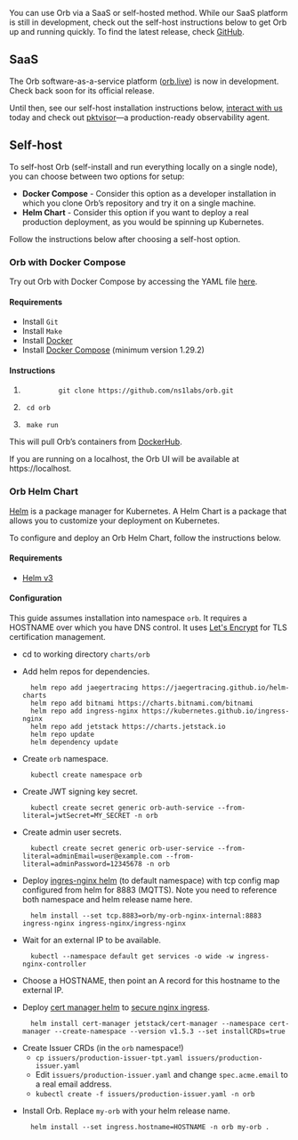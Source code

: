You can use Orb via a SaaS or self-hosted method. While our SaaS platform is still in development, check out the self-host instructions below to get Orb up and running quickly. To find the latest release, check [GitHub](https://github.com/ns1labs/orb/releases).

## SaaS
The Orb software-as-a-service platform ([orb.live](http://orb.live)) is now in development. Check back soon for its official release.

Until then, see our self-host installation instructions below, [interact with us](https://getorb.io/contact/) today and check out [pktvisor](https://pktvisor.dev/)—a production-ready observability agent.

## Self-host
To self-host Orb (self-install and run everything locally on a single node), you can choose between two options for setup:

* **Docker Compose** - Consider this option as a developer installation in which you clone Orb’s repository and try it on a single machine.
* **Helm Chart** - Consider this option if you want to deploy a real production deployment, as you would be spinning up Kubernetes.

Follow the instructions below after choosing a self-host option. 

### Orb with Docker Compose
Try out Orb with Docker Compose by accessing the YAML file [here](https://github.com/ns1labs/orb/blob/develop/docker/docker-compose.yml).

#### Requirements

* Install `Git`
* Install `Make`
* Install [Docker](https://docs.docker.com/engine/install/)
* Install [Docker Compose](https://docs.docker.com/compose/gettingstarted/) (minimum version 1.29.2)

#### Instructions

1. 
                git clone https://github.com/ns1labs/orb.git
2. 
        cd orb
3. 
        make run




This will pull Orb’s containers from [DockerHub](https://hub.docker.com/u/ns1labs).

If you are running on a localhost, the Orb UI will be available at https://localhost.


### Orb Helm Chart
[Helm](https://helm.sh/) is a package manager for Kubernetes. A Helm Chart is a package that allows you to customize your deployment on Kubernetes.

To configure and deploy an Orb Helm Chart, follow the instructions below.

#### Requirements
* [Helm v3](https://helm.sh/docs/intro/quickstart/)

#### Configuration
This guide assumes installation into namespace `orb`. It requires a HOSTNAME over which you have DNS control. It uses [Let's Encrypt](https://letsencrypt.org/) for TLS certification management.

* cd to working directory `charts/orb`

* Add helm repos for dependencies.



        helm repo add jaegertracing https://jaegertracing.github.io/helm-charts
        helm repo add bitnami https://charts.bitnami.com/bitnami
        helm repo add ingress-nginx https://kubernetes.github.io/ingress-nginx
        helm repo add jetstack https://charts.jetstack.io
        helm repo update
        helm dependency update


* Create `orb` namespace.

        kubectl create namespace orb

* Create JWT signing key secret.

        kubectl create secret generic orb-auth-service --from-literal=jwtSecret=MY_SECRET -n orb

* Create admin user secrets.

        kubectl create secret generic orb-user-service --from-literal=adminEmail=user@example.com --from-literal=adminPassword=12345678 -n orb

* Deploy [ingres-nginx helm](https://kubernetes.github.io/ingress-nginx/deploy/#using-helm) (to default namespace) with tcp config map configured from helm for 8883 (MQTTS). Note you need to reference both namespace and helm release name here.

        helm install --set tcp.8883=orb/my-orb-nginx-internal:8883 ingress-nginx ingress-nginx/ingress-nginx

* Wait for an external IP to be available.

        kubectl --namespace default get services -o wide -w ingress-nginx-controller

* Choose a HOSTNAME, then point an A record for this hostname to the external IP.

* Deploy [cert manager helm](https://cert-manager.io/docs/installation/helm/) to [secure nginx ingress](https://cert-manager.io/docs/tutorials/acme/ingress/).

        helm install cert-manager jetstack/cert-manager --namespace cert-manager --create-namespace --version v1.5.3 --set installCRDs=true

- Create Issuer CRDs (in the `orb` namespace!)
    - `cp issuers/production-issuer-tpt.yaml issuers/production-issuer.yaml`
    - Edit `issuers/production-issuer.yaml` and change `spec.acme.email` to a real email address.
    - `kubectl create -f issuers/production-issuer.yaml -n orb`

* Install Orb. Replace `my-orb` with your helm release name.

        helm install --set ingress.hostname=HOSTNAME -n orb my-orb .



